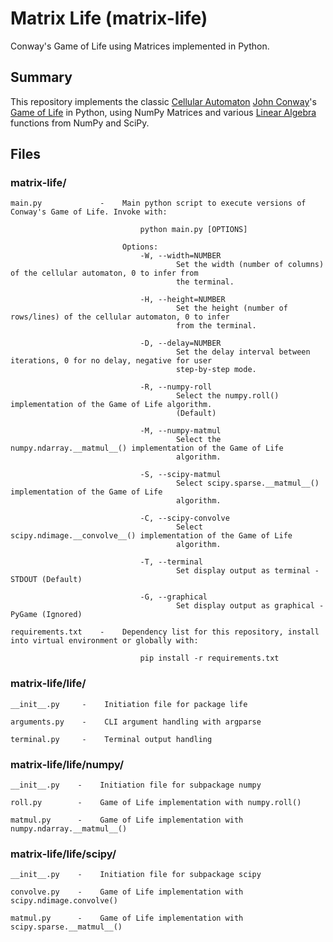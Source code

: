 # Matrix Life (matrix-life)
Conway's Game of Life using Matrices implemented in Python.

## Summary

This repository implements the classic [Cellular Automaton](https://en.wikipedia.org/wiki/Cellular_automaton) [John Conway](https://en.wikipedia.org/wiki/John_Horton_Conway)'s [Game of Life](https://en.wikipedia.org/wiki/Conway%27s_Game_of_Life) in Python, using NumPy Matrices and various [Linear Algebra](https://en.wikipedia.org/wiki/Linear_algebra) functions from NumPy and SciPy.

## Files
### matrix-life/
    
    main.py             -    Main python script to execute versions of Conway's Game of Life. Invoke with:
                             
                                 python main.py [OPTIONS]
                             
                             Options:
                                 -W, --width=NUMBER
                                         Set the width (number of columns) of the cellular automaton, 0 to infer from
                                         the terminal.
                                   
                                 -H, --height=NUMBER
                                         Set the height (number of rows/lines) of the cellular automaton, 0 to infer
                                         from the terminal.

                                 -D, --delay=NUMBER
                                         Set the delay interval between iterations, 0 for no delay, negative for user
                                         step-by-step mode.

                                 -R, --numpy-roll
                                         Select the numpy.roll() implementation of the Game of Life algorithm.
                                         (Default)

                                 -M, --numpy-matmul
                                         Select the numpy.ndarray.__matmul__() implementation of the Game of Life
                                         algorithm.

                                 -S, --scipy-matmul
                                         Select scipy.sparse.__matmul__() implementation of the Game of Life
                                         algorithm.

                                 -C, --scipy-convolve
                                         Select scipy.ndimage.__convolve__() implementation of the Game of Life
                                         algorithm.

                                 -T, --terminal
                                         Set display output as terminal - STDOUT (Default)

                                 -G, --graphical
                                         Set display output as graphical - PyGame (Ignored)
    
    requirements.txt    -    Dependency list for this repository, install into virtual environment or globally with:
                             
                                 pip install -r requirements.txt

### matrix-life/life/
    
    __init__.py     -    Initiation file for package life
    
    arguments.py    -    CLI argument handling with argparse
    
    terminal.py     -    Terminal output handling

### matrix-life/life/numpy/
    
    __init__.py    -    Initiation file for subpackage numpy
    
    roll.py        -    Game of Life implementation with numpy.roll()
    
    matmul.py      -    Game of Life implementation with numpy.ndarray.__matmul__()

### matrix-life/life/scipy/
    
    __init__.py    -    Initiation file for subpackage scipy
    
    convolve.py    -    Game of Life implementation with scipy.ndimage.convolve()
    
    matmul.py      -    Game of Life implementation with scipy.sparse.__matmul__()
